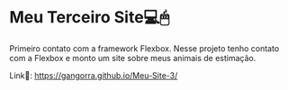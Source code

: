# Meu Terceiro Site💻🖱
Primeiro contato com a framework Flexbox.
Nesse projeto tenho contato com a Flexbox e monto um site sobre meus animais de estimação.

Link🔗: https://gangorra.github.io/Meu-Site-3/
